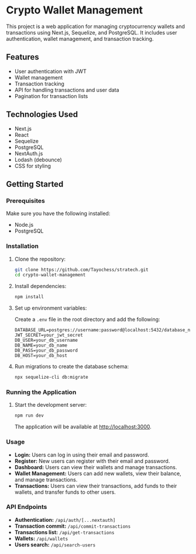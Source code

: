 # Crypto Wallet Management

This project is a web application for managing cryptocurrency wallets and transactions using Next.js, Sequelize, and PostgreSQL. It includes user authentication, wallet management, and transaction tracking.

## Features

- User authentication with JWT
- Wallet management
- Transaction tracking
- API for handling transactions and user data
- Pagination for transaction lists

## Technologies Used

- Next.js
- React
- Sequelize
- PostgreSQL
- NextAuth.js
- Lodash (debounce)
- CSS for styling

## Getting Started

### Prerequisites

Make sure you have the following installed:

- Node.js
- PostgreSQL

### Installation

1. Clone the repository:

    ```bash
    git clone https://github.com/Tayochess/stratech.git
    cd crypto-wallet-management
    ```

2. Install dependencies:

    ```bash
    npm install
    ```

3. Set up environment variables:

    Create a `.env` file in the root directory and add the following:

    ```plaintext
    DATABASE_URL=postgres://username:password@localhost:5432/database_name
    JWT_SECRET=your_jwt_secret
    DB_USER=your_db_username
    DB_NAME=your_db_name
    DB_PASS=your_db_password
    DB_HOST=your_db_host
    ```

4. Run migrations to create the database schema:

    ```bash
    npx sequelize-cli db:migrate
    ```

### Running the Application

1. Start the development server:

    ```bash
    npm run dev
    ```

    The application will be available at [http://localhost:3000](http://localhost:3000).

### Usage

- **Login:** Users can log in using their email and password.
- **Register:** New users can register with their email and password.
- **Dashboard:** Users can view their wallets and manage transactions.
- **Wallet Management:** Users can add new wallets, view their balance, and manage transactions.
- **Transactions:** Users can view their transactions, add funds to their wallets, and transfer funds to other users.

### API Endpoints

- **Authentication:** `/api/auth/[...nextauth]`
- **Transaction commit:** `/api/commit-transactions`
- **Transactions list:** `/api/get-transactions`
- **Wallets:** `/api/wallets`
- **Users search:** `/api/search-users`